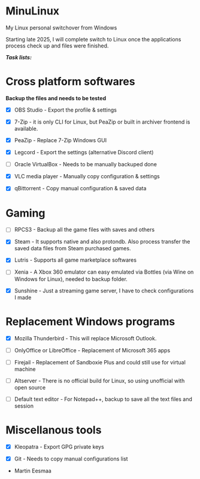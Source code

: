 # MinuLinux

My Linux personal switchover from Windows

Starting late 2025, I will complete switch to Linux once the applications process check up and files were finished.

***Task lists:***

# Cross platform softwares

**Backup the files and needs to be tested**

- [X] OBS Studio - Export the profile & settings

- [X] 7-Zip - it is only CLI for Linux, but PeaZip or built in archiver frontend is available.

- [X] PeaZip - Replace 7-Zip Windows GUI

- [X] Legcord - Export the settings (alternative Discord client)

- [ ] Oracle VirtualBox - Needs to be manually backuped done

- [X] VLC media player - Manually copy configuration & settings

- [X] qBittorrent - Copy manual configuration & saved data

# Gaming

- [ ] RPCS3 - Backup all the game files with saves and others

- [X] Steam - It supports native and also protondb. Also process transfer the saved data files from Steam purchased games.

- [X] Lutris - Supports all game marketplace softwares

- [ ] Xenia - A Xbox 360 emulator can easy emulated via Bottles (via Wine on Windows for Linux), needed to backup folder.

- [X] Sunshine - Just a streaming game server, I have to check configurations I made

# Replacement Windows programs

- [X] Mozilla Thunderbird - This will replace Microsoft Outlook.

- [ ] OnlyOffice or LibreOffice - Replacement of Microsoft 365 apps

- [ ] Firejail - Replacement of Sandboxie Plus and could still use for virtual machine

- [ ] Altserver - There is no official build for Linux, so using unofficial with open source

- [ ] Default text editor - For Notepad++, backup to save all the text files and session

# Miscellanous tools

- [X] Kleopatra - Export GPG private keys

- [X] Git - Needs to copy manual configurations list

- Martin Eesmaa